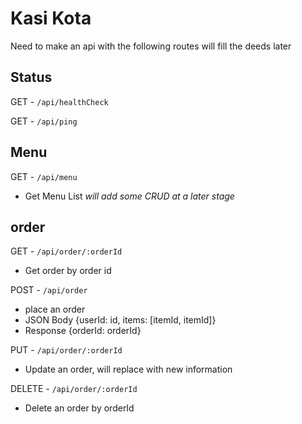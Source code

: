 # Kasi Kota 
Need to make an api with the following routes will fill the deeds later

## Status 
GET - `/api/healthCheck`

GET - `/api/ping`

## Menu
GET - `/api/menu`
- Get Menu List
*will add some CRUD at a later stage*

## order
GET - `/api/order/:orderId`
- Get order by order id

POST - `/api/order`
- place an order
- JSON Body {userId: id, items: [itemId, itemId]}
- Response  {orderId: orderId}

PUT - `/api/order/:orderId`
- Update an order, will replace with new information

DELETE - `/api/order/:orderId`
- Delete an order by orderId